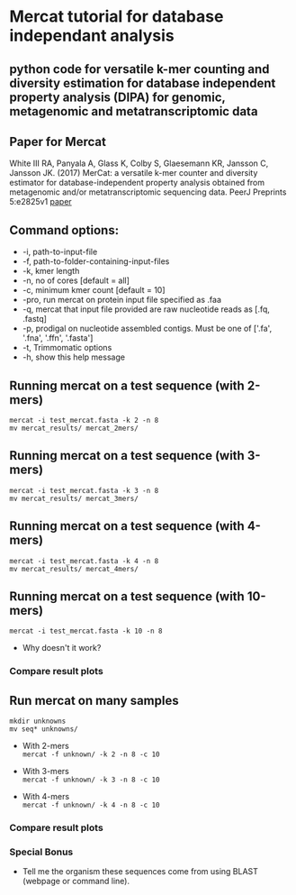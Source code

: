 # Mercat tutorial for database independant analysis

## python code for versatile k-mer counting and diversity estimation for database independent property analysis (DIPA) for genomic, metagenomic and metatranscriptomic data

## Paper for Mercat
White III RA, Panyala A, Glass K, Colby S, Glaesemann KR, Jansson C, Jansson JK. (2017) MerCat: a versatile k-mer counter and diversity estimator for database-independent property analysis obtained from metagenomic and/or metatranscriptomic sequencing data. PeerJ Preprints 5:e2825v1 [paper](https://doi.org/10.7287/peerj.preprints.2825v1)

## Command options:

- -i,    path-to-input-file
- -f,    path-to-folder-containing-input-files
- -k,    kmer length
- -n,    no of cores [default = all]
- -c,    minimum kmer count [default = 10]
- -pro,  run mercat on protein input file specified as .faa
- -q,    mercat that input file provided are raw nucleotide reads as [.fq, .fastq]
- -p,    prodigal on nucleotide assembled contigs. Must be one of ['.fa', '.fna', '.ffn', '.fasta']
- -t,    Trimmomatic options
- -h,    show this help message

## Running mercat on a test sequence (with 2-mers)

```mercat -i test_mercat.fasta -k 2 -n 8```<br />
```mv mercat_results/ mercat_2mers/```

## Running mercat on a test sequence (with 3-mers)

```mercat -i test_mercat.fasta -k 3 -n 8```<br />
```mv mercat_results/ mercat_3mers/```

## Running mercat on a test sequence (with 4-mers)

```mercat -i test_mercat.fasta -k 4 -n 8```<br />
```mv mercat_results/ mercat_4mers/```

## Running mercat on a test sequence (with 10-mers)

```mercat -i test_mercat.fasta -k 10 -n 8```<br />
- Why doesn't it work?

### Compare result plots

## Run mercat on many samples
```mkdir unknowns``` <br />
```mv seq* unknowns/```

- With 2-mers <br />
```mercat -f unknown/ -k 2 -n 8 -c 10```

- With 3-mers <br />
```mercat -f unknown/ -k 3 -n 8 -c 10```

- With 4-mers <br />
```mercat -f unknown/ -k 4 -n 8 -c 10```

### Compare result plots

### Special Bonus
- Tell me the organism these sequences come from using BLAST (webpage or command line).

